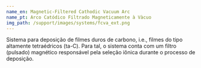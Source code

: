 ```yaml
---
name_en: Magnetic-Filtered Cathodic Vacuum Arc
name_pt: Arco Catódico Filtrado Magneticamente à Vàcuo
img_path: /support/images/systems/fcva_ext.png
---
```

Sistema para deposição de filmes duros de carbono, i.e., filmes do tipo
altamente tetraédricos (ta-C). Para tal, o sistema conta com um filtro
(pulsado) magnético responsável pela seleção iônica durante o processo de
deposição.
